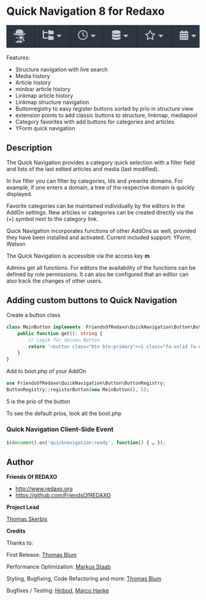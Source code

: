 
# Quick Navigation 8 for Redaxo

![Screenshot](https://raw.githubusercontent.com/FriendsOfREDAXO/quick_navigation/assets/quickbar.png)

Features: 
- Structure navigation with live search
- Media history
- Article history
- minibar article history
- Linkmap article history
- Linkmap structure navigation
- Buttonregistry to easy register buttons sorted by prio in structure view
- extension points to add classic buttons to structure, linkmap, mediapool
- Category favorites with add buttons for categories and articles
- YForm quick navigation

## Description 

The Quick Navigation provides a category quick selection with a filter field and lists of the last edited articles and media (last modified).

In live filter you can filter by categories, Ids and yrewrite domains. For example, if one enters a domain, a tree of the respective domain is quickly displayed. 

Favorite categories can be maintained individually by the editors in the AddOn settings. New articles or categories can be created directly via the (+) symbol next to the category link. 

Quick Navigation incorporates functions of other AddOns as well, provided they have been installed and activated. 
Current included support: YForm, Watson

The Quick Navigation is accessible via the access key **m**.

Admins get all functions. 
For editors the availability of the functions can be defined by role permissions. It can also be configured that an editor can also track the changes of other users.  
  
## Adding custom buttons to Quick Navigation 

Create a button class

```php
class MeinButton implements  FriendsOfRedaxo\QuickNavigation\Button\ButtonInterface {
    public function get(): string {
        // Logik für deinen Button
        return '<button class="btn btn-primary"><i class="fa-solid fa-egg"></i> Easter Egg</button>';
    }
}

```
Add to boot.php of your AddOn

```php
use FriendsOfRedaxo\QuickNavigation\Button\ButtonRegistry;
ButtonRegistry::registerButton(new MeinButton(), 5);
```
5 is the prio of the button

To see the default prios, look alt the boot.php

### Quick Navigation Client-Side Event

```js
$(document).on('quicknavigation:ready', function() { … });
```


## Author

**Friends Of REDAXO**

* http://www.redaxo.org
* https://github.com/FriendsOfREDAXO

**Project Lead**

[Thomas Skerbis](https://github.com/skerbis)

**Credits**

Thanks to: 

First Release: [Thomas Blum](https://github.com/tbaddade)

Performance Optimization: [Markus Staab](https://github.com/staabm)

Styling, Bugfixing, Code Refactoring and more: [Thomas Blum](https://github.com/tbaddade)

Bugfixes / Testing: [Hirbod](https://github.com/hirbod), [Marco Hanke](https://github.com/marcohanke)

